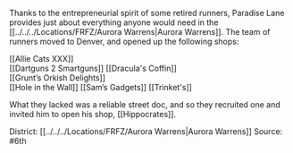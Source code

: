 Thanks to the entrepreneurial spirit of some retired runners, Paradise Lane provides just about everything anyone would need in the [[../../../Locations/FRFZ/Aurora Warrens|Aurora Warrens]]. The team of runners moved to Denver, and opened up the following shops:  
  
[[Allie Cats XXX]]  
[[Dartguns 2 Smartguns]]
[[Dracula's Coffin]]  
[[Grunt’s Orkish Delights]]  
[[Hole in the Wall]] 
[[Sam’s Gadgets]]
[[Trinket's]]
  
What they lacked was a reliable street doc, and so they recruited one and invited him to open his shop, [[Hippocrates]].

District: [[../../../Locations/FRFZ/Aurora Warrens|Aurora Warrens]]
Source: #6th